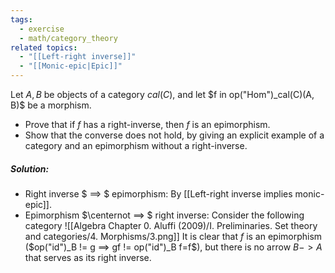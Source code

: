 ```yaml
---
tags:
  - exercise
  - math/category_theory
related topics:
  - "[[Left-right inverse]]"
  - "[[Monic-epic|Epic]]"
---
```

Let $A, B$ be objects of a category $cal(C)$, and let $f in op("Hom")_cal(C)(A, B)$ be a morphism.
- Prove that if $f$ has a right-inverse, then $f$ is an epimorphism.
- Show that the converse does not hold, by giving an explicit example of a category and an epimorphism without a right-inverse.
##### Solution:
- Right inverse $ ==> $ epimorphism:
	By [[Left-right inverse implies monic-epic]].
- Epimorphism $\centernot ==> $ right inverse:
	Consider the following category
	![[Algebra Chapter 0. Aluffi (2009)/I. Preliminaries. Set theory and categories/4. Morphisms/3.png]]
	It is clear that $f$ is an epimorphism ($op("id")_B != g ==> gf != op("id")_B f=f$), but there is no arrow $B -> A$ that serves as its right inverse.